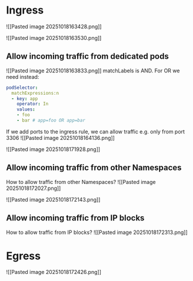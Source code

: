 # Ingress
![[Pasted image 20251018163428.png]]

![[Pasted image 20251018163530.png]]

## Allow incoming traffic from dedicated pods
![[Pasted image 20251018163833.png]]
matchLabels is AND.
For OR we need instead:
``` yaml
podSelector: 
  matchExpressions:n 
  - key: app 
    operator: In 
    values: 
    - foo 
    - bar # app=foo OR app=bar
```

If we add ports to the ingress rule, we can allow traffic e.g. only from port 3306
![[Pasted image 20251018164136.png]]

![[Pasted image 20251018171928.png]]

## Allow incoming traffic from other Namespaces
How to allow traffic from other Namespaces?
![[Pasted image 20251018172027.png]]

![[Pasted image 20251018172143.png]]

## Allow incoming traffic from IP blocks
How to allow traffic from IP blocks?
![[Pasted image 20251018172313.png]]

# Egress
![[Pasted image 20251018172426.png]]
